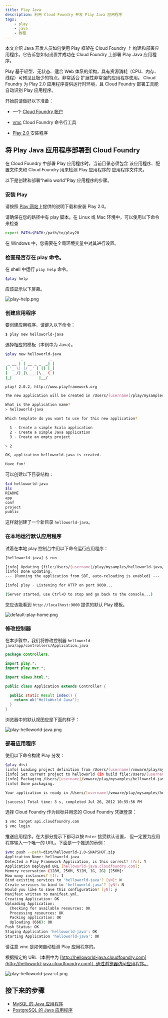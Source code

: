 ```yaml
---
title: Play Java
description: 利用 Cloud Foundry 开发 Play Java 应用程序
tags:
    - play
    - java
    - 教程
---
```


本文介绍 Java 开发人员如何使用 Play 框架在 Cloud Foundry 上
构建和部署应用程序。它告诉您如何设置并成功在 Cloud Foundry 上部署
Play Java 应用程序。

Play 基于轻型、无状态、适合 Web 体系的架构，具有资源消耗（CPU、内存、线程）可预见且极少的特点，非常适合
扩展性非常强的应用程序使用。
Cloud Foundry 为 Play 2.0 应用程序提供运行时环境，且 Cloud Foundry 
部署工具能自动识别 Play 应用程序。

开始前请做好以下准备：

+  一个 [Cloud Foundry 帐户](http://cloudfoundry.com/signup)

+  [vmc](/tools/vmc/installing-vmc.html) Cloud Foundry 命令行工具

+  [Play 2.0 ](http://www.playframework.org/documentation/2.0.2/Home) 安装程序

## 将 Play Java 应用程序部署到 Cloud Foundry

在 Cloud Foundry 中部署 Play 应用程序时，当前目录必须包含
该应用程序、配置文件夹和 Cloud Foundry 用来检测 Play 应用程序的
应用程序文件夹。

以下是创建和部署“hello world”Play 应用程序的步骤。

### 安装 Play

请按照 [Play 网站](http://www.playframework.org/documentation/2.0.2/Installing)上提供的说明下载和安装 Play 2.0。

请确保在您的路径中有 play 脚本。在 Linux 或 Mac 环境中，可以使用以下命令来检查

``` bash
export PATH=$PATH:/path/to/play20
```
在 Windows 中，您需要在全局环境变量中对其进行设置。

### 检查是否存在 play 命令。
在 shell 中运行 `play help` 命令。

``` bash
$play help
```
应该显示以下屏幕。

![play-help.png](/images/screenshots/play/play-help.png)

### 创建应用程序

要创建应用程序，请键入以下命令：

``` bash
$ play new helloworld-java

```
选择相应的模板（本例中为 Java）。

``` bash
$play new helloworld-java
       _            _
 _ __ | | __ _ _  _| |
| '_ \| |/ _' | || |_|
|  __/|_|\____|\__ (_)
|_|            |__/

play! 2.0.2, http://www.playframework.org

The new application will be created in /Users/[username]/play/mysamples/helloworld-java

What is the application name?
> helloworld-java

Which template do you want to use for this new application?

  1 - Create a simple Scala application
  2 - Create a simple Java application
  3 - Create an empty project

> 2

OK, application helloworld-java is created.

Have fun!
```

可以创建以下目录结构：

```bash
$cd helloworld-java
$ls
README
app
conf
project
public
```
这样就创建了一个新目录 `helloworld-java`。

### 在本地运行默认应用程序

试着在本地 play 控制台中用以下命令运行应用程序：

```bash
[helloworld-java] $ run

[info] Updating {file:/Users/[username]/play/mysamples/helloworld-java/}helloworld...
[info] Done updating.
--- (Running the application from SBT, auto-reloading is enabled) ---

[info] play - Listening for HTTP on port 9000...

(Server started, use Ctrl+D to stop and go back to the console...)
```
您应该能看到 `http://localhost:9000` 提供的默认 Play 模板。

![default-play-home.png](/images/screenshots/play/default-play-home.png)

### 修改控制器

在本步骤中，我们将修改控制器 `helloworld-java/app/controllers/Application.java`

```java
package controllers;

import play.*;
import play.mvc.*;

import views.html.*;

public class Application extends Controller {

  public static Result index() {
    return ok("HelloWorld Java");
  }
}

```
浏览器中的默认视图应是下面的样子：

![play-helloworld-java.png](/images/screenshots/play/play-helloworld-java.png)


### 部署应用程序

使用以下命令构建 Play 分发：

```bash
$play dist
[info] Loading project definition from /Users/[username]/vmware/play/mysamples/helloworld-java/project
[info] Set current project to helloworld (in build file:/Users/[username]/vmware/play/mysamples/helloworld-java/)
[info] Packaging /Users/[username]/vmware/play/mysamples/helloworld-java/target/scala-2.9.1/helloworld_2.9.1-1.0-SNAPSHOT.jar ...
[info] Done packaging.

Your application is ready in /Users/[username]/vmware/play/mysamples/helloworld-java/dist/helloworld-1.0-SNAPSHOT.zip

[success] Total time: 3 s, completed Jul 26, 2012 10:55:56 PM
```
选择 Cloud Foundry 作为目标并用您的 Cloud Foundry 凭据登录：

```bash
$ vmc target api.cloudfoundry.com
$ vmc login

```

推送应用程序。在大部分提示下都可以按 `Enter` 接受默认设置，
但一定要为应用程序输入一个唯一的 URL。下面是一个推送的示例：

``` bash
$vmc push --path=dist/helloworld-1.0-SNAPSHOT.zip
Application Name: helloworld-java
Detected a Play Framework Application, is this correct? [Yn]: Y
Application Deployed URL [helloworld-java.cloudfoundry.com]:
Memory reservation (128M, 256M, 512M, 1G, 2G) [256M]:
How many instances? [1]: 1
Bind existing services to 'helloworld-java'? [yN]: N
Create services to bind to 'helloworld-java'? [yN]: N
Would you like to save this configuration? [yN]: y
Manifest written to manifest.yml.
Creating Application: OK
Uploading Application:
  Checking for available resources: OK
  Processing resources: OK
  Packing application: OK
  Uploading (66K): OK
Push Status: OK
Staging Application 'helloworld-java': OK
Starting Application 'helloworld-java': OK
```

请注意 vmc 是如何自动检测 Play 应用程序的。

根据指定的 URL（本例中为
[http://helloworld-java.cloudfoundry.com](http://helloworld-java.cloudfoundry.com)）通过浏览器访问应用程序。

![play-helloworld-java-cf.png](/images/screenshots/play/play-helloworld-java-cf.png)


## 接下来的步骤

+    [MySQL 的 Java 应用程序](/frameworks/play/java-mysql.html)
+    [PostgreSQL 的 Java 应用程序](/frameworks/play/java-postgresql.html)

